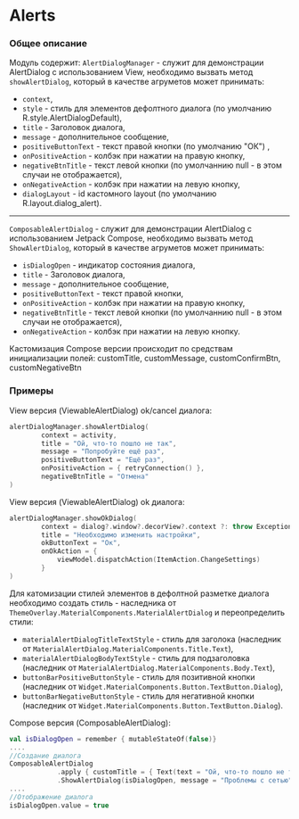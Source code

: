 Alerts
=====

### Общее описание

Модуль содержит: 
`AlertDialogManager` - служит для демонстрации AlertDialog с использованием View, необходимо вызвать метод `showAlertDialog`, который 
в качестве агруметов может принимать:
* `context`,
* `style` - стиль для элементов дефолтного диалога (по умолчанию R.style.AlertDialogDefault),
* `title` - Заголовок диалога,
* `message` - дополнительное сообщение,
* `positiveButtonText` - текст правой кнопки (по умолчанию "ОК") ,
* `onPositiveAction` - колбэк при нажатии на правую кнопку,
* `negativeBtnTitle` - текст левой кнопки (по умолчаннию null - в этом случаи не отображается),
* `onNegativeAction` - колбэк при нажатии на левую кнопку,
* `dialogLayout` - id кастомного layout (по умолчанию R.layout.dialog_alert).

---
`ComposableAlertDialog` - служит для демонстрации AlertDialog с использованием Jetpack Compose, необходимо вызвать метод `ShowAlertDialog`, который 
в качестве агруметов может принимать:
* `isDialogOpen` - индикатор состояния диалога,
* `title` - Заголовок диалога,
* `message` - дополнительное сообщение,
* `positiveButtonText` - текст правой кнопки,
* `onPositiveAction` - колбэк при нажатии на правую кнопку,
* `negativeBtnTitle` - текст левой кнопки (по умолчаннию null - в этом случаи не отображается),
* `onNegativeAction` - колбэк при нажатии на левую кнопку.

Кастомизация Compose версии происходит по средствам инициализации полей: customTitle, customMessage, customConfirmBtn, customNegativeBtn

### Примеры

View версия (ViewableAlertDialog) ok/cancel диалога:
```kotlin
alertDialogManager.showAlertDialog(
        context = activity,
        title = "Ой, что-то пошло не так",
        message = "Попробуйте ещё раз",
        positiveButtonText = "Ещё раз",
        onPositiveAction = { retryConnection() }, 
        negativeBtnTitle = "Отмена"
)
```

View версия (ViewableAlertDialog) ok диалога:
```kotlin
alertDialogManager.showOkDialog(
        context = dialog?.window?.decorView?.context ?: throw Exception(),
        title = "Необходимо изменить настройки",
        okButtonText = "Ок",
        onOkAction = {
            viewModel.dispatchAction(ItemAction.ChangeSettings)
        }
)
```

Для катомизации стилей элементов в дефолтной разметке диалога необходимо создать стиль - наследника от `ThemeOverlay.MaterialComponents.MaterialAlertDialog` и переопределить стили:
* `materialAlertDialogTitleTextStyle` - стиль для заголока (наследник от `MaterialAlertDialog.MaterialComponents.Title.Text`),
* `materialAlertDialogBodyTextStyle` - стиль для подзаголовка (наследник от `MaterialAlertDialog.MaterialComponents.Body.Text`),
* `buttonBarPositiveButtonStyle` - стиль для позитивной кнопки (наследник от `Widget.MaterialComponents.Button.TextButton.Dialog`),
* `buttonBarNegativeButtonStyle` - стиль для негативной кнопки (наследник от `Widget.MaterialComponents.Button.TextButton.Dialog`).

Compose версия (ComposableAlertDialog):
```kotlin
val isDialogOpen = remember { mutableStateOf(false)}
....
//Создание диалога
ComposableAlertDialog
            .apply { customTitle = { Text(text = "Ой, что-то пошло не так", color = Color.Blue) } }
            .ShowAlertDialog(isDialogOpen, message = "Проблемы с сетью", positiveButtonText = "ОК")
....
//Отображение диалога
isDialogOpen.value = true
```
